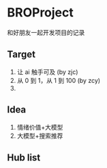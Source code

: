 # BROProject

和好朋友一起开发项目的记录

## Target

1. 让 ai 触手可及 (by zjc)
2. 从 0 到 1，从 1 到 100 (by zcy)
3.

## Idea

1. 情绪价值+大模型
2. 大模型+搜索推荐

## Hub list
